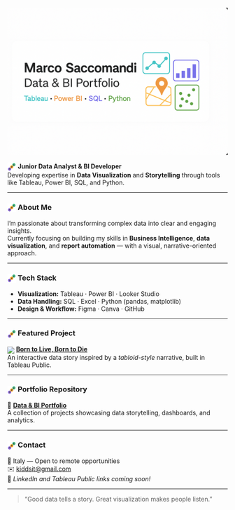 <p align="center">
  <img src="https://raw.githubusercontent.com/marcosaccomandi/Data-BI-Portfolio/main/assets/banner.png" alt="Marco Saccomandi | Data & BI Portfolio" width="800"/>
</p>

<img src="assets/section_icon_color_outline.svg" width="20" align="center"/> **Junior Data Analyst & BI Developer**  
Developing expertise in **Data Visualization** and **Storytelling** through tools like Tableau, Power BI, SQL, and Python.  

---

### <img src="assets/section_icon_color_outline.svg" width="20" align="center"/> About Me  
I’m passionate about transforming complex data into clear and engaging insights.  
Currently focusing on building my skills in **Business Intelligence**, **data visualization**, and **report automation** — with a visual, narrative-oriented approach.  

---

### <img src="assets/section_icon_color_outline.svg" width="20" align="center"/> Tech Stack  
- **Visualization:** Tableau · Power BI · Looker Studio  
- **Data Handling:** SQL · Excel · Python (pandas, matplotlib)  
- **Design & Workflow:** Figma · Canva · GitHub  

---

### <img src="assets/section_icon_color_outline.svg" width="20" align="center"/> Featured Project  
<img src="assets/section_icon_color.svg" width="20" align="center"/> [**Born to Live, Born to Die**](https://github.com/marcosaccomandi/Data-BI-Portfolio/tree/main/tableau/born-to-live-born-to-die)  
An interactive data story inspired by a *tabloid-style* narrative, built in Tableau Public.  

---

### <img src="assets/section_icon_color_outline.svg" width="20" align="center"/> Portfolio Repository  
📁 [**Data & BI Portfolio**](https://github.com/marcosaccomandi/Data-BI-Portfolio)  
A collection of projects showcasing data storytelling, dashboards, and analytics.

---

### <img src="assets/section_icon_color_outline.svg" width="20" align="center"/> Contact  
📍 Italy — Open to remote opportunities  
✉️ [kiddsit@gmail.com](mailto:kiddsit@gmail.com)  
💼 *LinkedIn and Tableau Public links coming soon!*  

---

> “Good data tells a story. Great visualization makes people listen.”  
